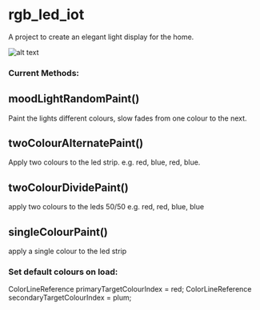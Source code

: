 # rgb_led_iot
A project to create an elegant light display for the home.

![alt text](https://github.com/nicktaras/rgbIot/blob/master/project%20images/1.JPG?raw=true)

### Current Methods:

## moodLightRandomPaint() 
Paint the lights different colours, slow fades from one colour to the next.

## twoColourAlternatePaint() 
Apply two colours to the led strip. e.g. red, blue, red, blue.

## twoColourDividePaint()
apply two colours to the leds 50/50 e.g. red, red, blue, blue

## singleColourPaint()
apply a single colour to the led strip

### Set default colours on load:
ColorLineReference primaryTargetColourIndex = red;
ColorLineReference secondaryTargetColourIndex = plum;


